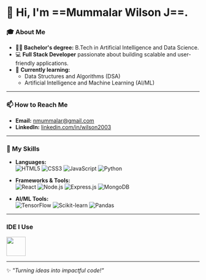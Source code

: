 # 👋 Hi, I'm ==Mummalar Wilson J==.

### 🎓 About Me
- 🧑‍🎓 **Bachelor's degree:** B.Tech in Artificial Intelligence and Data Science.  
- 💻 **Full Stack Developer** passionate about building scalable and user-friendly applications.
- 🌱 **Currently learning:**  
  - Data Structures and Algorithms (DSA)  
  - Artificial Intelligence and Machine Learning (AI/ML)  

---
### 📫 How to Reach Me
- **Email:** [nmummalar@gmail.com](mailto:your.email@example.com)    
- **LinkedIn:** [linkedin.com/in/wilson2003](https://www.linkedin.com/in/wilson2003/)  


---

### 🚀 My Skills
- **Languages:**  
  ![HTML5](https://img.shields.io/badge/-HTML5-E34F26?logo=html5&logoColor=white) 
  ![CSS3](https://img.shields.io/badge/-CSS3-1572B6?logo=css3&logoColor=white) 
  ![JavaScript](https://img.shields.io/badge/-JavaScript-F7DF1E?logo=javascript&logoColor=black) 
  ![Python](https://img.shields.io/badge/-Python-3776AB?logo=python&logoColor=white)
  
- **Frameworks & Tools:**  
  ![React](https://img.shields.io/badge/-React-61DAFB?logo=react&logoColor=black) 
  ![Node.js](https://img.shields.io/badge/-Node.js-339933?logo=node.js&logoColor=white) 
  ![Express.js](https://img.shields.io/badge/-Express.js-000000?logo=express&logoColor=white) 
  ![MongoDB](https://img.shields.io/badge/-MongoDB-47A248?logo=mongodb&logoColor=white)

- **AI/ML Tools:**  
  ![TensorFlow](https://img.shields.io/badge/-TensorFlow-FF6F00?logo=tensorflow&logoColor=white) 
  ![Scikit-learn](https://img.shields.io/badge/-Scikit--learn-F7931E?logo=scikit-learn&logoColor=white) 
  ![Pandas](https://img.shields.io/badge/-Pandas-150458?logo=pandas&logoColor=white)

---

### IDE I Use
<img height="50" width="50" src="https://img.icons8.com/color/48/000000/visual-studio-code-2019.png"/>

---










✨ *"Turning ideas into impactful code!"*





